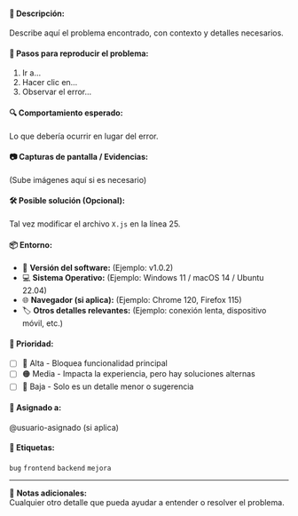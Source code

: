 

#### 📝 Descripción:
<!-- Explica claramente qué está pasando y por qué es un problema. -->
Describe aquí el problema encontrado, con contexto y detalles necesarios.

#### 🎯 Pasos para reproducir el problema:
1. Ir a…
2. Hacer clic en…
3. Observar el error...

#### 🔍 Comportamiento esperado:
<!-- Explica cómo debería funcionar si todo estuviera bien. -->
Lo que debería ocurrir en lugar del error.

#### 📷 Capturas de pantalla / Evidencias:
<!-- Si aplica, adjunta imágenes o logs del error. -->
(Sube imágenes aquí si es necesario)

#### 🛠️ Posible solución (Opcional):
<!-- Si tienes una idea de cómo arreglarlo, escríbela aquí. -->
Tal vez modificar el archivo `X.js` en la línea 25.

#### 📦 Entorno:
- 📌 **Versión del software:** (Ejemplo: v1.0.2)
- 💻 **Sistema Operativo:** (Ejemplo: Windows 11 / macOS 14 / Ubuntu 22.04)
- 🌐 **Navegador (si aplica):** (Ejemplo: Chrome 120, Firefox 115)
- 🏷️ **Otros detalles relevantes:** (Ejemplo: conexión lenta, dispositivo móvil, etc.)

#### 🚀 Prioridad:
- [ ] 🔴 Alta - Bloquea funcionalidad principal
- [ ] 🟠 Media - Impacta la experiencia, pero hay soluciones alternas
- [ ] 🔵 Baja - Solo es un detalle menor o sugerencia

#### 👤 Asignado a:
@usuario-asignado (si aplica)

#### 📌 Etiquetas:
<!-- Agrega etiquetas como `bug`, `feature-request`, `documentation`, etc. -->
`bug` `frontend` `backend` `mejora`

---
📝 **Notas adicionales:**  
Cualquier otro detalle que pueda ayudar a entender o resolver el problema.
